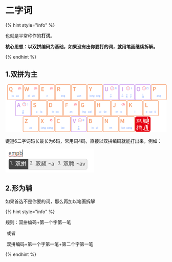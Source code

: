 # 二字词

{% hint style="info" %}

也就是平常称作的**打词**。

**核心思想：以双拼编码为基础，如果没有出你要打的词，就用笔画继续拆解。**

{% endhint %}

## 1.双拼为主

![](../.gitbook/assets/xkjd-qwerty.png)

键道6二字词码长最长为6码，常用词4码，直接以双拼编码就能打出来，例如：

![](../.gitbook/assets/Example01.png)

## 2.形为辅

如果首选不是你要的词，那么再加以笔画拆解

{% hint style="info" %}

规则：双拼编码+第一个字第一笔

​			或者

​			双拼编码+第一个字第一笔+第二个字第一笔

{% endhint %}
